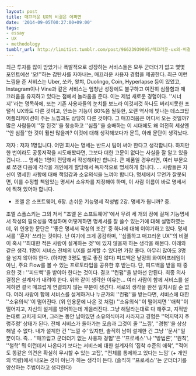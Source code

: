 ```yaml
---
layout: post
title: 매끄러운 UX의 비결은 어쩌면
date: '2014-09-05T00:27:00+09:00'
tags:
- essay
- UX
- methodology
tumblr_url: http://limitist.tumblr.com/post/96623939095/매끄러운-ux의-비결은-어쩌면
---
```

최근 투자를 많이 받았거나 폭발적으로 성장하는 서비스들은 모두 군더더기 없고 몇몇 포인트에선 ‘오!''하는 감탄사를 자아내는, 매끄러운 사용자 경험을 제공한다.
최근 이런 느낌을 준 서비스는 Uber, 쏘카, 왓챠, Duolingo, Coin, Hyperlapse 등이 있었고, Instagram이나 Vine과 같은 서비스는 엄청난 성장에도 불구하고 여전히 심플함과 매끄러움을 유지하고 있다는 점에서 놀라움을 준다.
이는 제법 새로운 경험이다. ''시너지''라는 명목하에, 또는 기존 사용자들의 눈치를 보느라 이것저것 하나도 버리지못한 포털식 UX와도 다른 것이고, 안쓰는 기능이 80%쯤 될듯한, 오랜 역사에 빛나는 데스크탑 어플리케이션이 주는 느낌과도 상당히 다른 것이다.
그 매끄러움은 어디서 오는 것일까? 많은 사람들이 ''잘 된것''을 칭송하고 ''심플''을 숭배하는 이 시대에도 왜 여전히 세상엔 ''안 심플''한 것이 훨씬 많을까?
이것에 대해 생각해보다가 문득, 아래 문단이 생각났다.

저자 : 저자 1명입니다. 어떤 회사는 명세는 반드시 팀이 써야 한다고 생각합니다. 하지만 한 번이라도 공동저작을 시도해봤다면, 그보다 더한 고문이 없다는 사실을 잘 알고 있을 겁니다. … 명세는 1명이 전담해서 작성해야만 합니다. 큰 제품일 경우라면, 여러 부문으로 쪼갠 다음에 각각을 개인에게 할당해서 독자적으로 명세하게 합니다. … 사람들은 자신이 명세한 사항에 대해 책임감과 소유의식을 느껴야 합니다. 명세에서 무언가 잘못되면, 이를 수정할 책임있는 명세서 소유자를 지정해야 하며, 이 사람 이름이 바로 명세서에 찍혀 있어야 합니다.
- 조엘 온 소프트웨어, 6장. 손쉬운 기능명세 작성법 2강. 명세가 뭡니까? 중.

조엘 스폴스키는 그의 저서 ''조엘 온 소프트웨어''에서 무려 세 개의 장에 걸쳐 기능명세서 작성의 필요성을 역설하며 어떻게하면 명세서를 잘 쓸수 있는가에 대해 설명하였는데, 위 인용한 문단은 ''좋은 명세서 작성의 조건’ 중 하나에 대해 이야기하고 있다. 명세서를 ''혼자’ 쓰라는 것이다.
난 여기에 크게 공감하며, ''심플하고 매끄러운 UX''의 비결이 혹시 ''최대한 적은 사람이 설계하는 것''에 있지 않을까 하는 생각을 해본다. 아래와 같은 생각.
1명이 서비스 전체의 UX를 설계할 수 있다면 가장 좋다.
아무리 많아도 3명을 넘지 않아야 한다. (하지만 3명도 별로 좋진 않다)
피드백은 낱장의 와이어프레임이 아닌, 주요 Flow를 볼 수 있는 프로토타입을 공유한 후 받는다.
단, 피드백을 받을 때 중요한 것 : ''피드백''을 받야아 한다는 것이다. 결코 ''컨펌''을 받아선 안된다. 최종 의사결정은 설계자가 내려야 한다.
위와 같이 생각한 이유는…
여러 사람이 함께 서비스를 설계하면 결국 매끄럽게 연결되지 않는 부분이 생긴다. 서로의 생각을 완전 일치시킬 순 없다.
여러 사람이 함께 서비스를 설계하거나 누군가의 ''컨펌''을 받는다면, 서비스에 대한 ''소유의식''이 떨어진다. (위 인용문에 나온 것 처럼) ''소유의식''이 떨어지면 ''애착''이 떨어지고, 자신의 설계를 방어하는데 게을러진다. 그냥 해달라는대로 다 해주고, 지적받는대로 고치게 되며, 그러는 동안 남아있던 소유의식마저 사라지고 경험은 ''덕지덕지 주렁주렁’ 상태가 된다.
전체 서비스가 돌아가는 모습과 그것이 줄 ''느낌’, ''경험''을 상상해낼 수 없다. 내가 설계한 건 ''느낄 수’ 있지만, 솔직히 남이 설계한 건 그냥 ''문서''일 뿐이다.
즉… ''매끄럽고 군더더기 없는 사용자 경험''은 ''프로세스''나 ''방법론’, ''원칙’, ''철학’ 뭐 이런데서 나온다기 보다는 서비스에 대한 설계자의 ’집착 수준의 애착’, ''적어도 똥같은 의견은 확실히 무시할 수 있는 고집’, ''전체를 통제하고 있다는 느낌’ (+ 개인의 역량)에서 나오는 것이 아닌가 하는 생각이 든다.
(솔직히 ''프로세스''는 군더더기를 양산하는 주범이라고 생각한다)
